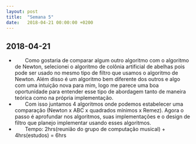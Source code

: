 ```yaml
---
layout: post
title:  "Semana 5"
date:   2018-04-21 00:00:00 +0200
---
```


## 2018-04-21

* &nbsp;&nbsp;&nbsp;&nbsp;&nbsp;&nbsp; Como gostaria de comparar algum outro algoritmo com o algoritmo de Newton, selecionei o algoritmo de colônia artificial de abelhas pois pode ser usado no mesmo tipo de filtro que usamos o algoritmo de Newton. Além disso é um algoritmo bem diferente dos outros e algo com uma intuição nova para mim, logo me parece uma boa oportunidade para entender esse tipo de abordagem tanto de maneira teórica como na própria implementação.
* &nbsp;&nbsp;&nbsp;&nbsp;&nbsp;&nbsp; Com isso juntamos 4 algoritmos onde podemos estabelecer uma comparação (Newton x ABC x quadrados mínimos x Remez). Agora o passo é aprofundar nos algoritmos, suas implementações e o design de filtro que planejo implementar usando esses algoritmos.
* &nbsp;&nbsp;&nbsp;&nbsp;&nbsp;&nbsp; Tempo: 2hrs(reunião do grupo de computação musical) + 4hrs(estudos) = 6hrs

